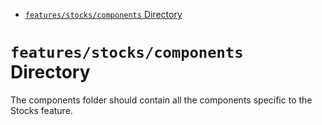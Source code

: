 <!-- START doctoc generated TOC please keep comment here to allow auto update -->
<!-- DON'T EDIT THIS SECTION, INSTEAD RE-RUN doctoc TO UPDATE -->

- [`features/stocks/components` Directory](#featuresstockscomponents-directory)

<!-- END doctoc generated TOC please keep comment here to allow auto update -->

# `features/stocks/components` Directory

The components folder should contain all the components specific to the Stocks feature.
